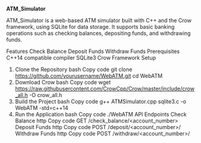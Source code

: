 **ATM_Simulator**

ATM_Simulator is a web-based ATM simulator built with C++ and the Crow framework, using SQLite for data storage. It supports basic banking operations such as checking balances, depositing funds, and withdrawing funds.

Features
Check Balance
Deposit Funds
Withdraw Funds
Prerequisites
C++14 compatible compiler
SQLite3
Crow Framework
Setup
1. Clone the Repository
bash
Copy code
git clone https://github.com/yourusername/WebATM.git
cd WebATM
2. Download Crow
bash
Copy code
wget https://raw.githubusercontent.com/CrowCpp/Crow/master/include/crow_all.h -O crow_all.h
3. Build the Project
bash
Copy code
g++ ATMSimulator.cpp sqlite3.c -o WebATM -std=c++14
4. Run the Application
bash
Copy code
./WebATM
API Endpoints
Check Balance
http
Copy code
GET /check_balance/<account_number>
Deposit Funds
http
Copy code
POST /deposit/<account_number>/<amount>
Withdraw Funds
http
Copy code
POST /withdraw/<account_number>/<amount>
